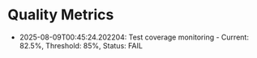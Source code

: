 # Quality Metrics

- 2025-08-09T00:45:24.202204: Test coverage monitoring - Current: 82.5%, Threshold: 85%, Status: FAIL

